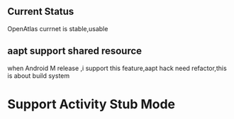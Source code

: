 ## Current Status
OpenAtlas  currnet  is stable,usable  


## aapt support shared  resource
when  Android M release ,i support this feature,aapt hack  need refactor,this is  about build system

# Support  Activity Stub Mode
